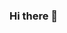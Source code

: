 ### Hi there 👋

<!--
**Zaklo/Zaklo** is a ✨ _special_ ✨ repository because its `README.md` (this file) appears on your GitHub profile.

Here are some ideas to get you started:
# Gabriel Jestin/@jestin-g
[![Linkedin Badge](https://img.shields.io/badge/-Gabriel%20Jestin-blue?style=flat-square&logo=Linkedin&logoColor=white&link=https://www.linkedin.com/in/jestin-g/)](https://www.linkedin.com/in/antoine-lozach/)
[![Mail Badge](https://img.shields.io/badge/-jestingabriel@gmail.com-c14438?style=flat-square&logo=Gmail&logoColor=white&link=mailto:lozachantoine@gmail.com)](mailto:lozachantoine@gmail.com)

### 🌱 About
I'm Antoine, creative & front-end develop @gobelins.
-  **Localisation :** Paris, France


### 🛠 &nbsp;Tech Stack

![PHP](https://img.shields.io/badge/-PHP-333333?style=flat&logo=php)&nbsp;
![C](https://img.shields.io/badge/-C-333333?style=flat&logo=c)&nbsp;
![Java](https://img.shields.io/badge/-Java-333333?style=flat&logo=Java)&nbsp;\
![Laravel](https://img.shields.io/badge/-Laravel-333333?style=flat&logo=laravel)
![Bootstrap](https://img.shields.io/badge/-Bootstrap-333333?style=flat&logo=bootstrap&)\
![Git](https://img.shields.io/badge/-Git-333333?style=flat&logo=git)&nbsp;
![GitHub](https://img.shields.io/badge/-GitHub-333333?style=flat&logo=github)&nbsp;
![Markdown](https://img.shields.io/badge/-Markdown-333333?style=flat&logo=markdown)\
![IntelliJ](https://img.shields.io/badge/-IntelliJ%20IDEA-333333?style=flat&logo=intellij-idea)&nbsp;


### ⚙️ &nbsp;GitHub Analytics

<p align="center">
<a href="https://github.com/Zaklo">
  <img height="180em" src="https://github-readme-stats-eight-theta.vercel.app/api?username=Zaklo&show_icons=true&theme=vue-dark&include_all_commits=true&count_private=true" />
  <img height="180em" src="https://github-readme-stats-eight-theta.vercel.app/api/top-langs/?username=Zaklo&layout=compact&exclude_lang=java+r&theme=vue-dark" />
</a>
</p>

-->

